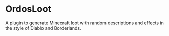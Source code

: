 OrdosLoot
=========

A plugin to generate Minecraft loot with random descriptions and effects in the style of Diablo and Borderlands.
